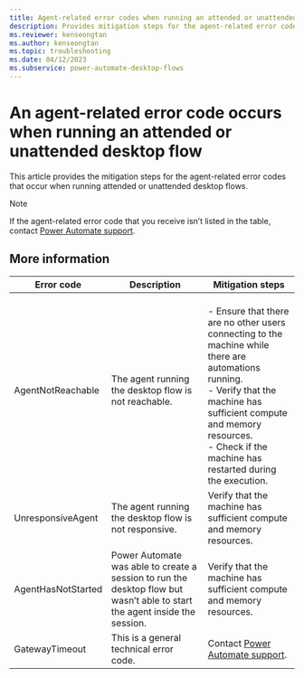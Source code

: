 ```yaml
---
title: Agent-related error codes when running an attended or unattended desktop flow
description: Provides mitigation steps for the agent-related error codes that occur when running attended or unattended desktop flows.
ms.reviewer: kenseongtan
ms.author: kenseongtan
ms.topic: troubleshooting
ms.date: 04/12/2023
ms.subservice: power-automate-desktop-flows
---
```

# An agent-related error code occurs when running an attended or unattended desktop flow

This article provides the mitigation steps for the agent-related error codes that occur when running attended or unattended desktop flows.

> [!NOTE]
> If the agent-related error code that you receive isn’t listed in the table, contact [Power Automate support](https://powerautomate.microsoft.com/support/).

## More information

|Error code|Description|Mitigation steps|
|---|---|---|
|AgentNotReachable|The agent running the desktop flow is not reachable.|</br>- Ensure that there are no other users connecting to the machine while there are automations running.</br>- Verify that the machine has sufficient compute and memory resources.</br>- Check if the machine has restarted during the execution.|
|UnresponsiveAgent|The agent running the desktop flow is not responsive.|Verify that the machine has sufficient compute and memory resources.|
|AgentHasNotStarted|Power Automate was able to create a session to run the desktop flow but wasn’t able to start the agent inside the session.|Verify that the machine has sufficient compute and memory resources.|
|GatewayTimeout|This is a general technical error code.|Contact [Power Automate support](https://powerautomate.microsoft.com/support/).|
